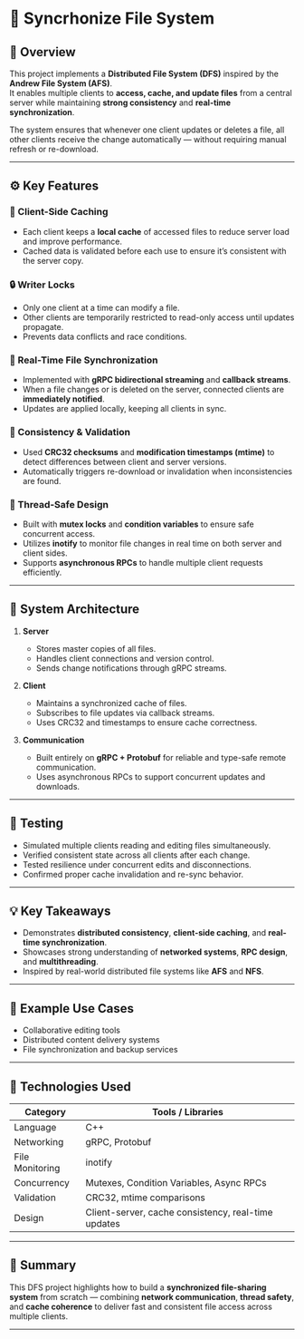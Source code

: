 # 🔁 Syncrhonize File System

## 📘 Overview

This project implements a **Distributed File System (DFS)** inspired by the **Andrew File System (AFS)**.  
It enables multiple clients to **access, cache, and update files** from a central server while maintaining **strong consistency** and **real-time synchronization**.

The system ensures that whenever one client updates or deletes a file, all other clients receive the change automatically — without requiring manual refresh or re-download.

---

## ⚙️ Key Features

### 🧠 Client-Side Caching
- Each client keeps a **local cache** of accessed files to reduce server load and improve performance.
- Cached data is validated before each use to ensure it’s consistent with the server copy.

### 🔒 Writer Locks
- Only one client at a time can modify a file.
- Other clients are temporarily restricted to read-only access until updates propagate.
- Prevents data conflicts and race conditions.

### 📡 Real-Time File Synchronization
- Implemented with **gRPC bidirectional streaming** and **callback streams**.
- When a file changes or is deleted on the server, connected clients are **immediately notified**.
- Updates are applied locally, keeping all clients in sync.

### 🔁 Consistency & Validation
- Used **CRC32 checksums** and **modification timestamps (mtime)** to detect differences between client and server versions.
- Automatically triggers re-download or invalidation when inconsistencies are found.

### 🧵 Thread-Safe Design
- Built with **mutex locks** and **condition variables** to ensure safe concurrent access.
- Utilizes **inotify** to monitor file changes in real time on both server and client sides.
- Supports **asynchronous RPCs** to handle multiple client requests efficiently.

---

## 🧩 System Architecture

1. **Server**
   - Stores master copies of all files.
   - Handles client connections and version control.
   - Sends change notifications through gRPC streams.

2. **Client**
   - Maintains a synchronized cache of files.
   - Subscribes to file updates via callback streams.
   - Uses CRC32 and timestamps to ensure cache correctness.

3. **Communication**
   - Built entirely on **gRPC + Protobuf** for reliable and type-safe remote communication.
   - Uses asynchronous RPCs to support concurrent updates and downloads.

---

## 🧪 Testing

- Simulated multiple clients reading and editing files simultaneously.  
- Verified consistent state across all clients after each change.  
- Tested resilience under concurrent edits and disconnections.  
- Confirmed proper cache invalidation and re-sync behavior.

---

## 💡 Key Takeaways

- Demonstrates **distributed consistency**, **client-side caching**, and **real-time synchronization**.  
- Showcases strong understanding of **networked systems**, **RPC design**, and **multithreading**.  
- Inspired by real-world distributed file systems like **AFS** and **NFS**.

---

## 📁 Example Use Cases

- Collaborative editing tools  
- Distributed content delivery systems  
- File synchronization and backup services  

---

## 🚀 Technologies Used

| Category | Tools / Libraries |
|-----------|------------------|
| Language | C++ |
| Networking | gRPC, Protobuf |
| File Monitoring | inotify |
| Concurrency | Mutexes, Condition Variables, Async RPCs |
| Validation | CRC32, mtime comparisons |
| Design | Client-server, cache consistency, real-time updates |

---

## 🧠 Summary

This DFS project highlights how to build a **synchronized file-sharing system** from scratch — combining **network communication**, **thread safety**, and **cache coherence** to deliver fast and consistent file access across multiple clients.

---
